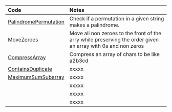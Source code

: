 | Code                                              | Notes                                                                                                        |
|:--------------------------------------------------|:-------------------------------------------------------------------------------------------------------------|
| [PalindromePermutation](PalindromePermutation.cs) | Check if a permutation in a given string makes a palindrome.                                                 |
| [MoveZeroes](MoveZeroes.cs)                       | Move all non zeroes to the front of the arry while preserving the order given an array with 0s and non zeros |
| [CompressArray](CompressCharGroupsArray.cs)       | Compress an array of chars to be like a2b3cd                                                                 |
| [ContainsDuplicate](ContainsDuplicate.cs)         | xxxxx                                                                                                        |
| [MaximumSumSubarray](MaximumSumSubarray.cs)       | xxxxx                                                                                                        |
| []()                                              | xxxxx                                                                                                        |
| []()                                              | xxxxx                                                                                                        |
| []()                                              | xxxxx                                                                                                        |